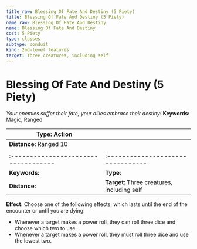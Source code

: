 ```yaml
---
title_raw: Blessing Of Fate And Destiny (5 Piety)
title: Blessing Of Fate And Destiny (5 Piety)
name_raw: Blessing Of Fate And Destiny
name: Blessing Of Fate And Destiny
cost: 5 Piety
type: classes
subtype: conduit
kind: 2nd-level features
target: Three creatures, including self
---
```


# Blessing Of Fate And Destiny (5 Piety)

*Your enemies suffer their fate; your allies embrace their destiny!* **Keywords:** Magic, Ranged

| **Type:** Action                     |                                             |
| ------------------------------------ | ------------------------------------------- |
| **Distance:** Ranged 10              |                                             |
|                                      |                                             |
| :----------------------------------- | :--------------------------------           |
| **Keywords:**                        | **Type:**                                   |
| **Distance:**                        | **Target:** Three creatures, including self |

**Effect:** Choose one of the following effects, which lasts until the end of the encounter or until you are dying:

- Whenever a target makes a power roll, they can roll three dice and choose which two to use.
- Whenever a target makes a power roll, they must roll three dice and use the lowest two.
